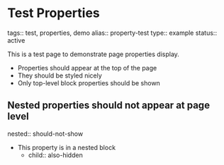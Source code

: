 # Test Properties

tags:: test, properties, demo
alias:: property-test
type:: example
status:: active

This is a test page to demonstrate page properties display.

- Properties should appear at the top of the page
- They should be styled nicely
- Only top-level block properties should be shown

## Nested properties should not appear at page level

nested:: should-not-show
- This property is in a nested block
  - child:: also-hidden